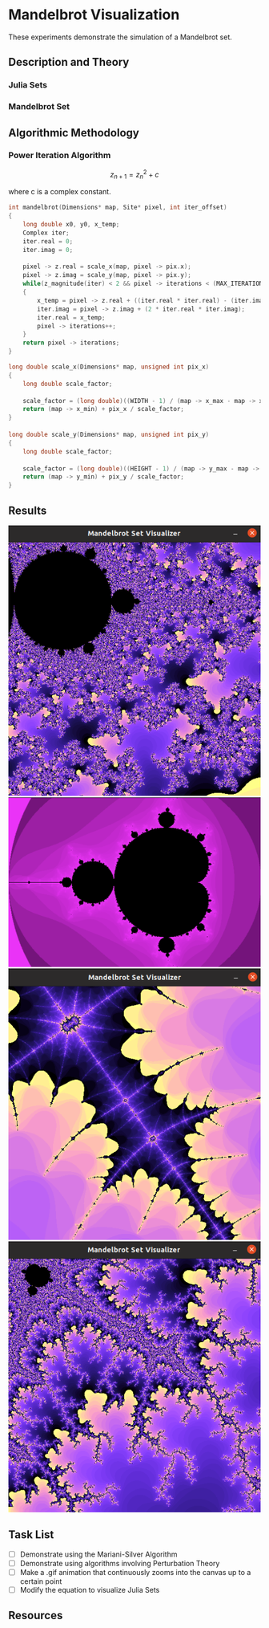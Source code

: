 # Mandelbrot Visualization
These experiments demonstrate the simulation of a Mandelbrot set.

## Description and Theory
<!--This section describes the mathematical nature of fractal sets, exclusively pertaining to Mandelbrot sets but encompassing Julia sets as well.-->

### Julia Sets
### Mandelbrot Set

## Algorithmic Methodology
<!--This section details the power iteration methodology necessary to measure the convergence tendancies for coordinates on a map.-->

### Power Iteration Algorithm

```math
z_{n + 1} = z_n^2 + c
```
where c is a complex constant.

```c
int mandelbrot(Dimensions* map, Site* pixel, int iter_offset)
{
	long double x0, y0, x_temp;
	Complex iter;
	iter.real = 0;
	iter.imag = 0;

	pixel -> z.real = scale_x(map, pixel -> pix.x);
	pixel -> z.imag = scale_y(map, pixel -> pix.y);
	while(z_magnitude(iter) < 2 && pixel -> iterations < (MAX_ITERATIONS + iter_offset))
	{
		x_temp = pixel -> z.real + ((iter.real * iter.real) - (iter.imag * iter.imag));
		iter.imag = pixel -> z.imag + (2 * iter.real * iter.imag);
		iter.real = x_temp;
		pixel -> iterations++;
	}
	return pixel -> iterations;
}
```

```c
long double scale_x(Dimensions* map, unsigned int pix_x)
{
	long double scale_factor;

	scale_factor = (long double)((WIDTH - 1) / (map -> x_max - map -> x_min));
	return (map -> x_min) + pix_x / scale_factor;
}

long double scale_y(Dimensions* map, unsigned int pix_y)
{
	long double scale_factor;
	
	scale_factor = (long double)((HEIGHT - 1) / (map -> y_max - map -> y_min));
	return (map -> y_min) + pix_y / scale_factor;
}
```

## Results
<!--This section displays outputs.-->

![IMG 1](etc/img1.png)
![IMG 2](etc/img2.png)
![IMG 3](etc/img3.png)
![IMG 4](etc/img4.png)

## Task List
<!--This section lists out certain tasks that have yet to be completed in the development of this project.-->
* [ ] Demonstrate using the Mariani-Silver Algorithm
* [ ] Demonstrate using algorithms involving Perturbation Theory
* [ ] Make a .gif animation that continuously zooms into the canvas up to a certain point
* [ ] Modify the equation to visualize Julia Sets

## Resources
[](https://e.math.cornell.edu/people/belk/dynamicalsystems/NotesJuliaMandelbrot.pdf)
[](https://www.youtube.com/watch?v=6z7GQewK-Ks&pp=ygUZbWFuZGVsYnJvdCBzZXQgc2ltdWxhdGlvbg%3D%3D)
[](https://ricomariani.medium.com/the-mariani-silver-algorithm-for-drawing-the-mandelbrot-set-a71e31bc20b6)